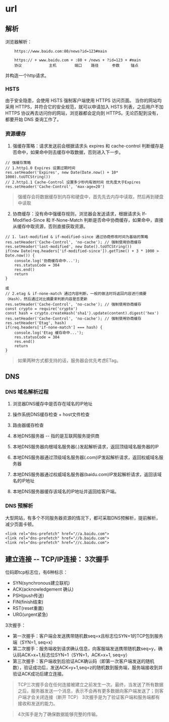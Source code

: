 # url
## 解析
浏览器解析：
```
    https://www.baidu.com:80/news?id=123#main

    https:// + www.baidu.com + :80 + /news + ?id=123 + #main
    协议            主机        端口    路径      参数     锚点
```
并构造一个http请求。

### HSTS
由于安全隐患，会使用 HSTS 强制客户端使用 HTTPS 访问页面。
当你的网站均采用 HTTPS，并符合它的安全规范，就可以申请加入 HSTS 列表，之后用户不加 HTTPS 协议再去访问你的网站，浏览器都会定向到 HTTPS。无论匹配到没有，都要开始 DNS 查询工作了。

### 资源缓存
1. 强缓存策略：请求发送前会根据请求头 expires 和 cache-control 判断缓存是否命中，如果命中则去缓存中取数据，否则进入下一步。
```
// 强缓存策略
// 1.http1.0 Expires 设置过期时间
res.setHeader('Expires', new Date(Date.now() + 10* 1000).toUTCString())
// 2.http1.1 Cache-Control 设置多少秒内有效时间 优先度大于Expires
res.setHeader('Cache-Control', 'max-age=20')
```
> 强缓存会将数据缓存到内存和硬盘中，首先先去内存中读取，然后再到硬盘中读取
2. 协商缓存：没有命中强缓存规则，浏览器会发送请求，根据请求头 If-Modified-Since 和 If-None-Match 判断是否命中协商缓存，如果命中，直接从缓存中取资源，否则直接获取资源。
```
// 1. last-modified & if-modified-since 通过协商修改时间为基础的策略
res.setHeader('Cache-Control', 'no-cache'); // 强制使用协商缓存
res.setHeader('last-modified', new Date().toUTCString())
if(new Date(req.headers['if-modified-since']).getTime() + 3 * 1000 > Date.now()) {
    console.log('协商缓存命中...');
    res.statusCode = 304
    res.end()
    return
}

或
// 2.etag & if-none-match 通过内容判断，一般的做法时将返回内容进行摘要（Hash），然后通过对比摘要来判断内容是否更新
res.setHeader('Cache-Control', 'no-cache'); // 强制使用协商缓存
const crypto = require('crypto')
const hash = crypto.createHash('sha1').update(content).digest('hex')
res.setHeader('Cache-Control', 'no-cache'); // 强制使用协商缓存
res.setHeader('Etag', hash)
if(req.headers['if-none-match'] === hash) {
    console.log('Etag 缓存命中...');
    res.statusCode = 304
    res.end()
    return
}
```
> 如果两种方式都支持的话，服务器会优先考虑ETag。

## DNS
### DNS 域名解析过程
1. 浏览器DNS缓存中是否存在域名的IP地址
2. 操作系统DNS缓存检查 + host文件检查
3. 路由器缓存检查
4. 本地DNS服务器 -- 指的是互联网服务提供商

5. 本地DNS服务器向根域名服务器(.)发起解析请求，返回顶级域名服务器的IP
6. 本地DNS服务器通过顶级域名服务器(.com)IP发起解析请求，返回权威域名服务器
7. 本地DNS服务器通过权威域名服务器(baidu.com)IP发起解析请求，返回该域名的IP地址
8. 本地DNS服务器缓存该域名的IP地址并返回给客户端。

### DNS 预解析
大型网站，有多个不同服务器资源的情况下，都可采取DNS预解析，提前解析，减少页面卡顿。
```
<link rel="dns-prefetch" href="//a.baidu.com">
<link rel="dns-prefetch" href="//b.baidu.com">
<link rel="dns-prefetch" href="//c.baidu.com">
```
## 建立连接 -- TCP/IP连接： 3次握手
位码即tcp标志位，有6种标示：
* SYN(synchronous建立联机)
* ACK(acknowledgement 确认)
* PSH(push传送)
* FIN(finish结束)
* RST(reset重置)
* URG(urgent紧急)

3次握手：
* 第一次握手：客户端会发送携带随机数seq=x且标志位SYN=1的TCP包到服务端（SYN=1, seq=x）
* 第二次握手：服务端收到请求确认信息，向客服端发送携带随机数seq=y，确认码ACK=x+1,标志位SYN=1（SYN=1，ACK=x+1, seq=y）
* 第三次握手：客户端收到后验证ACK确认码（即第一次客户端发送的随机数），验证成功后，发送ACK=y+1,seq=z的随机数到服务端，服务端接收到并验证ACK成功后建立连接。
> TCP三次握手会在任何连接被建立之前发生一次。最终，当发送了所有数据之后，服务器发送一个消息，表示不会再有更多数据向客户端发送了；则客户端才会关闭连接（断开 TCP）
> 3次握手是为了验证客户端和服务端都有接收和发送的能力。

> 4次挥手是为了确保数据能够完整的传输。
